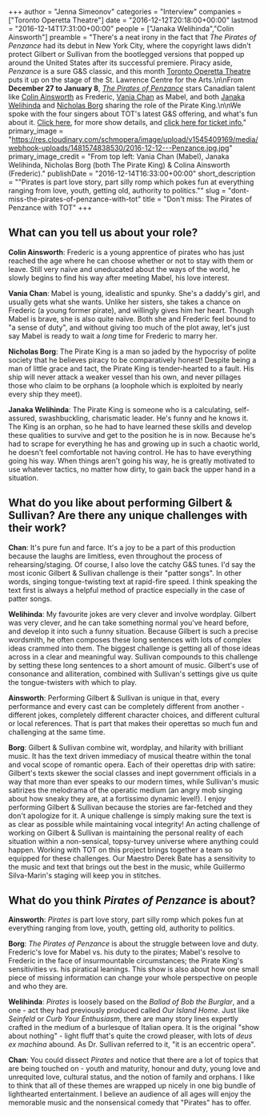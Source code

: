 +++
author = "Jenna Simeonov"
categories = "Interview"
companies = ["Toronto Operetta Theatre"]
date = "2016-12-12T20:18:00+00:00"
lastmod = "2016-12-14T17:31:00+00:00"
people = ["Janaka Welihinda","Colin Ainsworth"]
preamble = "There's a neat irony in the fact that *The Pirates of Penzance* had its debut in New York City, where the copyright laws didn't protect Gilbert or Sullivan from the bootlegged versions that popped up around the United States after its successful premiere. Piracy aside, *Penzance* is a sure G&S classic, and this month [Toronto Operetta Theatre](/scene/companies/toronto-operetta-theatre/) puts it up on the stage of the St. Lawrence Centre for the Arts.\n\nFrom **December 27 to January 8**, [*The Pirates of Penzance*](http://www.torontooperetta.com/shows.html) stars Canadian talent like [Colin Ainsworth](/scene/people/colin-ainsworth/) as Frederic, [Vania Chan](/scene/people/vania-chan/) as Mabel, and both [Janaka Welihinda](/scene/people/janaka-welihinda/) and [Nicholas Borg](/scene/people/nicholas-borg/) sharing the role of the Pirate King.\n\nWe spoke with the four singers about TOT's latest G&S offering, and what's fun about it. [Click here](http://www.torontooperetta.com/shows.html), for more show details, and [click here for ticket info.](http://www.torontooperetta.com/tickets.html)"
primary_image = "https://res.cloudinary.com/schmopera/image/upload/v1545409169/media/webhook-uploads/1481574838530/2016-12-12---Penzance.jpg.jpg"
primary_image_credit = "From top left: Vania Chan (Mabel), Janaka Welihinda, Nicholas Borg (both The Pirate King) & Colina Ainsworth (Frederic)."
publishDate = "2016-12-14T16:33:00+00:00"
short_description = "&quot;Pirates is part love story, part silly romp which pokes fun at everything ranging from love, youth, getting old, authority to politics.&quot;"
slug = "dont-miss-the-pirates-of-penzance-with-tot"
title = "Don&#039;t miss: The Pirates of Penzance with TOT"
+++

## What can you tell us about your role?

**Colin Ainsworth**: Frederic is a young apprentice of pirates who has just reached the age where he can choose whether or not to stay with them or leave. Still very naïve and uneducated about the ways of the world, he slowly begins to find his way after meeting Mabel, his love interest.

**Vania Chan**: Mabel is young, idealistic and spunky. She's a daddy's girl, and usually gets what she wants. Unlike her sisters, she takes a chance on Frederic (a young former pirate), and willingly gives him her heart. Though Mabel is brave, she is also quite naïve. Both she and Frederic feel bound to "a sense of duty", and without giving too much of the plot away, let's just say Mabel is ready to wait a *long* time for Frederic to marry her.

**Nicholas Borg**: The Pirate King is a man so jaded by the hypocrisy of polite society that he believes piracy to be comparatively honest! Despite being a man of little grace and tact, the Pirate King is tender-hearted to a fault. His ship will never attack a weaker vessel than his own, and never pillages those who claim to be orphans (a loophole which is exploited by nearly every ship they meet). 

**Janaka Welihinda**: The Pirate King is someone who is a calculating, self-assured, swashbuckling, charismatic leader. He's funny and he knows it. The King is an orphan, so he had to have learned these skills and develop these qualities to survive and get to the position he is in now. Because he's had to scrape for everything he has and growing up in such a chaotic world, he doesn't feel comfortable not having control. He has to have everything going his way. When things aren't going his way, he is greatly motivated to use whatever tactics, no matter how dirty, to gain back the upper hand in a situation.

## What do you like about performing Gilbert & Sullivan? Are there any unique challenges with their work?

**Chan**: It's pure fun and farce. It's a joy to be a part of this production because the laughs are limitless, even throughout the process of rehearsing/staging. Of course, I also love the catchy G&S tunes.  I'd say the most iconic Gilbert & Sullivan challenge is their "patter songs". In other words, singing tongue-twisting text at rapid-fire speed. I think speaking the text first is always a helpful method of practice especially in the case of patter songs. 

**Welihinda**: My favourite jokes are very clever and involve wordplay.  Gilbert was very clever, and he can take something normal you've heard before, and develop it into such a funny situation. Because Gilbert is such a precise wordsmith, he often composes these long sentences with lots of complex ideas crammed into them. The biggest challenge is getting all of those ideas across in a clear and meaningful way. Sullivan compounds to this challenge by setting these long sentences to a short amount of music. Gilbert's use of consonance and alliteration, combined with Sullivan's settings give us quite the tongue-twisters with which to play.

**Ainsworth**: Performing Gilbert & Sullivan is unique in that, every performance and every cast can be completely different from another - different jokes, completely different character choices, and different cultural or local references. That is part that makes their operettas so much fun and challenging at the same time.

**Borg**: Gilbert & Sullivan combine wit, wordplay, and hilarity with brilliant music. It has the text driven immediacy of musical theatre within the tonal and vocal scope of romantic opera. Each of their operettas drip with satire: Gilbert's texts skewer the social classes and inept government officials in a way that more than ever speaks to our modern times, while Sullivan's music satirizes the melodrama of the operatic medium (an angry mob singing about how sneaky they are, at a fortissimo dynamic level!). I enjoy performing Gilbert & Sullivan because the stories are far-fetched and they don't apologize for it. A unique challenge is simply making sure the text is as clear as possible while maintaining vocal integrity! An acting challenge of working on Gilbert & Sullivan is maintaining the personal reality of each situation within a non-sensical, topsy-turvey universe where anything could happen. Working with TOT on this project brings together a team so equipped for these challenges. Our Maestro Derek Bate has a sensitivity to the music and text that brings out the best in the music, while Guillermo Silva-Marin's staging will keep you in stitches. 

## What do you think *Pirates of Penzance* is about?

**Ainsworth**: *Pirates* is part love story, part silly romp which pokes fun at everything ranging from love, youth, getting old, authority to politics.

**Borg**: *The Pirates of Penzance* is about the struggle between love and duty. Frederic's love for Mabel vs. his duty to the pirates; Mabel's resolve to Frederic in the face of insurmountable circumstances; the Pirate King's sensitivities vs. his piratical leanings. This show is also about how one small piece of missing information can change your whole perspective on people and who they are. 

**Welihinda**: *Pirates* is loosely based on the *Ballad of Bob the Burglar*, and a one - act they had previously produced called *Our Island Home*. Just like *Seinfeld* or *Curb Your Enthusiasm*, there are many story lines expertly crafted in the medium of a burlesque of Italian opera. It is the original "show about nothing" - light fluff that's quite the crowd pleaser, with lots of *deus ex machina* abound. As Dr. Sullivan referred to it, "it is an eccentric opera".

**Chan**: You could dissect *Pirates* and notice that there are a lot of topics that are being touched on - youth and maturity, honour and duty, young love and unrequited love, cultural status, and the notion of family and orphans. I like to think that all of these themes are wrapped up nicely in one big bundle of lighthearted entertainment. I believe an audience of all ages will enjoy the memorable music and the nonsensical comedy that "Pirates" has to offer.
